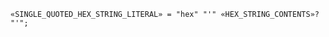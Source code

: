 <!-- This file is generated automatically by infrastructure scripts. Please don't edit by hand. -->

```{ .ebnf .slang-ebnf #SINGLE_QUOTED_HEX_STRING_LITERAL }
«SINGLE_QUOTED_HEX_STRING_LITERAL» = "hex" "'" «HEX_STRING_CONTENTS»? "'";
```
